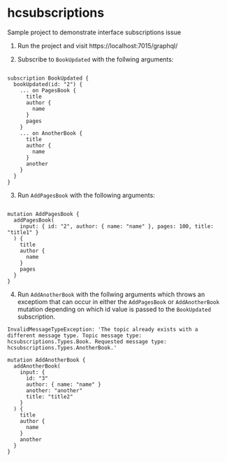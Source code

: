 # hcsubscriptions
Sample project to demonstrate interface subscriptions issue

1. Run the project and visit https://localhost:7015/graphql/

2. Subscribe to `BookUpdated` with the follwing arguments:

```gql

subscription BookUpdated {
  bookUpdated(id: "2") {
    ... on PagesBook {
      title
      author {
        name
      }
      pages
    }
    ... on AnotherBook {
      title
      author {
        name
      }
      another
    }
  }
}

```

3. Run  `AddPagesBook` with the following arguments:

```gql

mutation AddPagesBook {
  addPagesBook(
    input: { id: "2", author: { name: "name" }, pages: 100, title: "title1" }
  ) {
    title
    author {
      name
    }
    pages
  }
}

```

4.  Run  `AddAnotherBook`  with the follwing arguments which throws an exceptiom that can occur in either the `AddPagesBook` or `AddAnotherBook` mutation depending on which id value is passed to the `BookUpdated` subscription.

```
InvalidMessageTypeException: 'The topic already exists with a different message type. Topic message type: hcsubscriptions.Types.Book. Requested message type: hcsubscriptions.Types.AnotherBook.'

```
```gql
mutation AddAnotherBook {
  addAnotherBook(
    input: {
      id: "3"
      author: { name: "name" }
      another: "another"
      title: "title2"
    }
  ) {
    title
    author {
      name
    }
    another
  }
}
```
